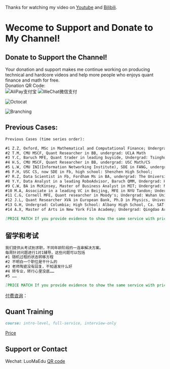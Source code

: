 
       
	       
		           
				   
Thanks for watching my video on [Youtube](https://www.youtube.com/channel/UCF6yapaqaAp-1xuDvH_mDmQ) and [Bilibili](https://space.bilibili.com/448559999).

    

# Wecome to Support and Donate to My Channel!
## Donate to Support the Channel!
Your donation and support makes me continue working on producing technical and hardcore videos and help more people who enjoys quant finance and math for free.   
Donation QR Code:\
![AliPay支付宝](https://github.com/LearnWithMeEDU/archive/blob/main/Alipay.jpeg)
![WeChat微信支付](https://github.com/LearnWithMeEDU/archive/blob/main/WechatPay.PNG)

![Octocat](https://github.githubassets.com/images/icons/emoji/octocat.png)


![Branching](https://guides.github.com/activities/hello-world/branching.png)

## Previous Cases:
```markdown
Previous Cases (time series order):

#1 Z.Z, Oxford, MSc in Mathematical and Computational Finance; Undergrad: Central University of Finance and Economics
#2 T.M, CMU MSCF, Quant Researcher in BB, undergrad: UCLA Math
#3 Y.C, Baruch MFE, Quant trader in leading buyside, Undergrad: Tsinghua Uni. 
#4 H.S, CMU MSCF, Quant Researcher in BB, undergrad: USC Math/CS
#5 L.W, CMU INI(Information Networking Institute), SDE in FANG, undergrad: USC Math/CS
#6 F.H, USC CS, now SDE in Fb, high school: Shenzhen High School;
#7 R.Z, Data Scientist in Fb, Fordham Ms in BA, undergrad: The University of Manchester Accounting;
#8 Y.Y, Data Analyst in a leading RoboAdvisor, Baruch QMM, Undergrad: Hehai Uni. Public Business Administration;
#9 C.W, BA in McKinsey, Master of Business Analyst in MIT; Undergrad: NYU Mechanical Engineer;
#10 M.A, Associate in a leading VC in Beijing, MFE in NYU Tandon; Undergrad: Wuhan Uni.
#11 C.G, Cornell MFE, Quant researcher in Moody's; Undergrad: Wuhan Uni.
#12 J.L, Quant Researcher XVA in European Bank, Ph.D in Physics, University of Cambridge; Undergrad: University of Science and Technology of China
#13 G.H, Undergrad: Columbia; High School: Albany High School, Ca. SAT: 2300
#14 A.X, Master of Arts in New York Film Academy; Undergrad: Qingdao Art School

[PRICE MATCH If you provide evidence to show the same service with price in the market.]
```
## 留学和考试

```markdown
我们提供从考试到求职，不同年龄阶段的一连串解决方案。      
每周针对问题进行1对1辅导，这些问题可以包括
#1 随机过程的状态转移方程
#2 不明白一个职位是干什么的
#3 老师陶瓷没有回复，不知道发什么好
#4 转专业，转行心里没底……
#5 ……

[PRICE MATCH If you provide evidence to show the same service with price in the market.]
```
[付费咨询](image)：

## Quant Training
```markdown
course: intro-level, full-service, interview-only
```
[Price](image)



## Support or Contact
Wechat: LuoMaEdu
[QR code](image)



